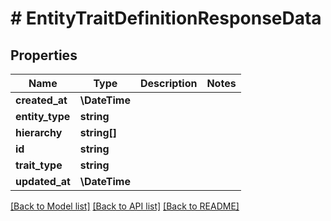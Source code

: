 # # EntityTraitDefinitionResponseData

## Properties

Name | Type | Description | Notes
------------ | ------------- | ------------- | -------------
**created_at** | **\DateTime** |  |
**entity_type** | **string** |  |
**hierarchy** | **string[]** |  |
**id** | **string** |  |
**trait_type** | **string** |  |
**updated_at** | **\DateTime** |  |

[[Back to Model list]](../../README.md#models) [[Back to API list]](../../README.md#endpoints) [[Back to README]](../../README.md)
